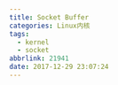 ```yaml
---
title: Socket Buffer
categories: Linux内核
tags:
  - kernel
  - socket
abbrlink: 21941
date: 2017-12-29 23:07:24
---
```




<!--more-->
